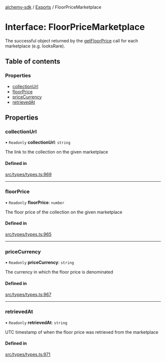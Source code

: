 [alchemy-sdk](../README.md) / [Exports](../modules.md) / FloorPriceMarketplace

# Interface: FloorPriceMarketplace

The successful object returned by the [getFloorPrice](../classes/NftNamespace.md#getfloorprice) call for each
marketplace (e.g. looksRare).

## Table of contents

### Properties

- [collectionUrl](FloorPriceMarketplace.md#collectionurl)
- [floorPrice](FloorPriceMarketplace.md#floorprice)
- [priceCurrency](FloorPriceMarketplace.md#pricecurrency)
- [retrievedAt](FloorPriceMarketplace.md#retrievedat)

## Properties

### collectionUrl

• `Readonly` **collectionUrl**: `string`

The link to the collection on the given marketplace

#### Defined in

[src/types/types.ts:969](https://github.com/alchemyplatform/alchemy-sdk-js/blob/5992f68/src/types/types.ts#L969)

___

### floorPrice

• `Readonly` **floorPrice**: `number`

The floor price of the collection on the given marketplace

#### Defined in

[src/types/types.ts:965](https://github.com/alchemyplatform/alchemy-sdk-js/blob/5992f68/src/types/types.ts#L965)

___

### priceCurrency

• `Readonly` **priceCurrency**: `string`

The currency in which the floor price is denominated

#### Defined in

[src/types/types.ts:967](https://github.com/alchemyplatform/alchemy-sdk-js/blob/5992f68/src/types/types.ts#L967)

___

### retrievedAt

• `Readonly` **retrievedAt**: `string`

UTC timestamp of when the floor price was retrieved from the marketplace

#### Defined in

[src/types/types.ts:971](https://github.com/alchemyplatform/alchemy-sdk-js/blob/5992f68/src/types/types.ts#L971)
